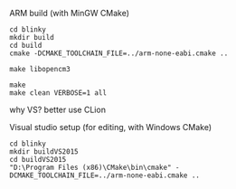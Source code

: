 ARM build (with MinGW CMake)

    cd blinky
    mkdir build
    cd build
    cmake -DCMAKE_TOOLCHAIN_FILE=../arm-none-eabi.cmake ..

    make libopencm3

    make
    make clean VERBOSE=1 all
    

why VS? better use CLion

Visual studio setup (for editing, with Windows CMake)

    cd blinky
    mkdir buildVS2015
    cd buildVS2015
    "D:\Program Files (x86)\CMake\bin\cmake" -DCMAKE_TOOLCHAIN_FILE=../arm-none-eabi.cmake .. 
    